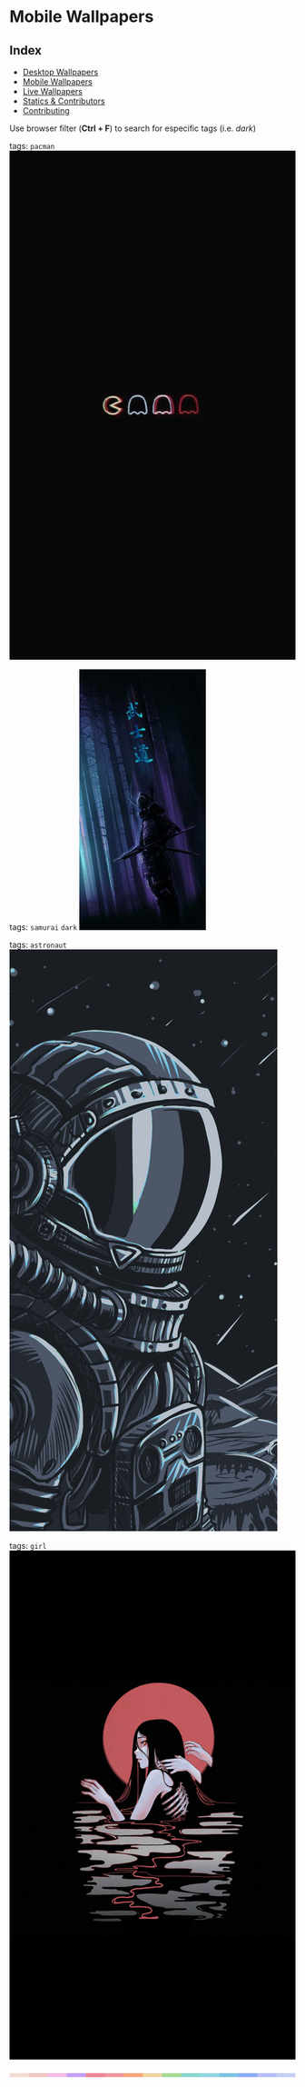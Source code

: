 # Mobile Wallpapers

## Index

- [Desktop Wallpapers](https://github.com/D3Ext/aesthetic-wallpapers#desktop-wallpapers/pages/Desktop.md)
- [Mobile Wallpapers](https://github.com/D3Ext/aesthetic-wallpapers#mobile-wallpapers/pages/Mobile.md)
- [Live Wallpapers](https://github.com/D3Ext/aesthetic-wallpapers#live-wallpapers/pages/Live.md)
- [Statics & Contributors](https://github.com/D3Ext/aesthetic-wallpapers#statistics--contributors)
- [Contributing](https://github.com/D3Ext/aesthetic-wallpapers#contributing)

Use browser filter (**Ctrl + F**) to search for especific tags (i.e. *dark*)

tags: `pacman`
<img src="https://raw.githubusercontent.com/D3Ext/aesthetic-wallpapers/main/images/mobile-pacman.jpg">

tags: `samurai` `dark`
<img src="https://raw.githubusercontent.com/D3Ext/aesthetic-wallpapers/main/images/dark_samurai_mobile.jpg">

tags: `astronaut`
<img src="https://raw.githubusercontent.com/D3Ext/aesthetic-wallpapers/main/images/astronaut-mobile.png">

tags: `girl`
<img src="https://raw.githubusercontent.com/D3Ext/aesthetic-wallpapers/main/images/mobile-girl.jpg">

<img src="https://raw.githubusercontent.com/D3Ext/aesthetic-wallpapers/main/assets/bar.png">
